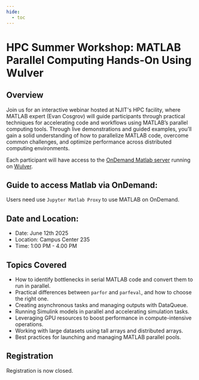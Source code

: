 ```yaml
---
hide:
  - toc
---
```


# HPC Summer Workshop: MATLAB Parallel Computing Hands-On Using Wulver 

## Overview
Join us for an interactive webinar hosted at NJIT's HPC facility, where MATLAB expert (Evan Cosgrov)
will guide participants through practical techniques for accelerating code and workflows using MATLAB’s parallel computing tools.
Through live demonstrations and guided examples, you’ll gain a solid understanding of how to parallelize MATLAB code, overcome common challenges, and optimize performance across distributed computing environments. 

Each participant will have access to the [OnDemand Matlab server](https://ondemand.njit.edu/pun/sys/dashboard/batch_connect/sys/jupyter-matlab/session_contexts/new) running on [Wulver](https://hpc.njit.edu/).

## Guide to access Matlab via OnDemand:
Users need use `Jupyter Matlab Proxy` to use MATLAB on OnDemand. 

## Date and Location:
- Date: June 12th 2025
- Location: Campus Center 235
- Time: 1:00 PM - 4.00 PM

## Topics Covered

* How to identify bottlenecks in serial MATLAB code and convert them to run in parallel.
* Practical differences between `parfor` and `parfeval`, and how to choose the right one.
* Creating asynchronous tasks and managing outputs with DataQueue.
* Running Simulink models in parallel and accelerating simulation tasks.
* Leveraging GPU resources to boost performance in compute-intensive operations.
* Working with large datasets using tall arrays and distributed arrays.
* Best practices for launching and managing MATLAB parallel pools.


## Registration
Registration is now closed.

